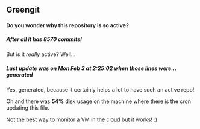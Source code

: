 ## Greengit

#### Do you wonder why this repository is so active?

##### After all it has 8570 commits!

But is it *really* active? Well...

##### Last update was on Mon Feb 3 at 2:25:02 when those lines were... generated

Yes, generated, because it certainly helps a lot to have such an active repo!

Oh and there was **54%** disk usage on the machine
where there is the cron updating this file.

Not the best way to monitor a VM in the cloud but it works! :)
